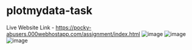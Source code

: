# plotmydata-task
Live Website Link - https://pocky-abusers.000webhostapp.com/assignment/index.html
![image](https://user-images.githubusercontent.com/61065217/119777184-75509100-bee3-11eb-9580-13a3efbe49dd.png)
![image](https://user-images.githubusercontent.com/61065217/119777245-84374380-bee3-11eb-81c0-9e550fe731e9.png)
![image](https://user-images.githubusercontent.com/61065217/119777294-92855f80-bee3-11eb-86c6-7837d78f6772.png)
